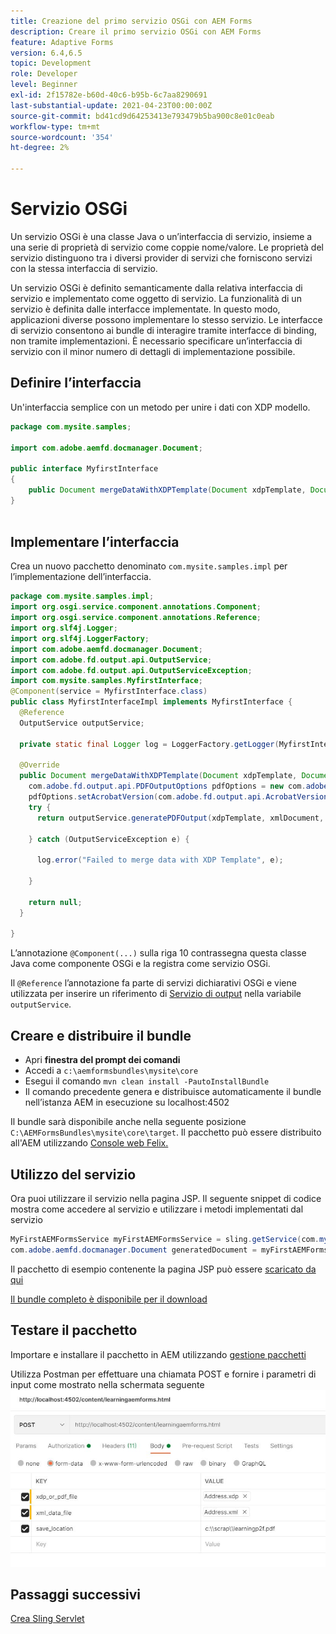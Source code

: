 ```yaml
---
title: Creazione del primo servizio OSGi con AEM Forms
description: Creare il primo servizio OSGi con AEM Forms
feature: Adaptive Forms
version: 6.4,6.5
topic: Development
role: Developer
level: Beginner
exl-id: 2f15782e-b60d-40c6-b95b-6c7aa8290691
last-substantial-update: 2021-04-23T00:00:00Z
source-git-commit: bd41cd9d64253413e793479b5ba900c8e01c0eab
workflow-type: tm+mt
source-wordcount: '354'
ht-degree: 2%

---
```


# Servizio OSGi

Un servizio OSGi è una classe Java o un’interfaccia di servizio, insieme a una serie di proprietà di servizio come coppie nome/valore. Le proprietà del servizio distinguono tra i diversi provider di servizi che forniscono servizi con la stessa interfaccia di servizio.

Un servizio OSGi è definito semanticamente dalla relativa interfaccia di servizio e implementato come oggetto di servizio. La funzionalità di un servizio è definita dalle interfacce implementate. In questo modo, applicazioni diverse possono implementare lo stesso servizio. Le interfacce di servizio consentono ai bundle di interagire tramite interfacce di binding, non tramite implementazioni. È necessario specificare un’interfaccia di servizio con il minor numero di dettagli di implementazione possibile.

## Definire l’interfaccia

Un&#39;interfaccia semplice con un metodo per unire i dati con <span class="x x-first x-last">XDP</span> modello.

```java
package com.mysite.samples;

import com.adobe.aemfd.docmanager.Document;

public interface MyfirstInterface
{
    public Document mergeDataWithXDPTemplate(Document xdpTemplate, Document xmlDocument);
}
 
```

## Implementare l’interfaccia

Crea un nuovo pacchetto denominato `com.mysite.samples.impl` per l’implementazione dell’interfaccia.

```java
package com.mysite.samples.impl;
import org.osgi.service.component.annotations.Component;
import org.osgi.service.component.annotations.Reference;
import org.slf4j.Logger;
import org.slf4j.LoggerFactory;
import com.adobe.aemfd.docmanager.Document;
import com.adobe.fd.output.api.OutputService;
import com.adobe.fd.output.api.OutputServiceException;
import com.mysite.samples.MyfirstInterface;
@Component(service = MyfirstInterface.class)
public class MyfirstInterfaceImpl implements MyfirstInterface {
  @Reference
  OutputService outputService;

  private static final Logger log = LoggerFactory.getLogger(MyfirstInterfaceImpl.class);

  @Override
  public Document mergeDataWithXDPTemplate(Document xdpTemplate, Document xmlDocument) {
    com.adobe.fd.output.api.PDFOutputOptions pdfOptions = new com.adobe.fd.output.api.PDFOutputOptions();
    pdfOptions.setAcrobatVersion(com.adobe.fd.output.api.AcrobatVersion.Acrobat_11);
    try {
      return outputService.generatePDFOutput(xdpTemplate, xmlDocument, pdfOptions);

    } catch (OutputServiceException e) {

      log.error("Failed to merge data with XDP Template", e);

    }

    return null;
  }

}
```

L’annotazione `@Component(...)` sulla riga 10 contrassegna questa classe Java come componente OSGi e la registra come servizio OSGi.

Il `@Reference` l’annotazione fa parte di servizi dichiarativi OSGi e viene utilizzata per inserire un riferimento di [Servizio di output](https://helpx.adobe.com/experience-manager/6-5/forms/javadocs/index.html?com/adobe/fd/output/api/OutputService.html) nella variabile `outputService`.


## Creare e distribuire il bundle

* Apri **finestra del prompt dei comandi**
* Accedi a `c:\aemformsbundles\mysite\core`
* Esegui il comando `mvn clean install -PautoInstallBundle`
* Il comando precedente genera e distribuisce automaticamente il bundle nell’istanza AEM in esecuzione su localhost:4502

Il bundle sarà disponibile anche nella seguente posizione `C:\AEMFormsBundles\mysite\core\target`. Il pacchetto può essere distribuito all&#39;AEM utilizzando [Console web Felix.](http://localhost:4502/system/console/bundles)

## Utilizzo del servizio

Ora puoi utilizzare il servizio nella pagina JSP. Il seguente snippet di codice mostra come accedere al servizio e utilizzare i metodi implementati dal servizio

```java
MyFirstAEMFormsService myFirstAEMFormsService = sling.getService(com.mysite.samples.MyFirstAEMFormsService.class);
com.adobe.aemfd.docmanager.Document generatedDocument = myFirstAEMFormsService.mergeDataWithXDPTemplate(xdp_or_pdf_template,xmlDocument);
```

Il pacchetto di esempio contenente la pagina JSP può essere [scaricato da qui](assets/learning_aem_forms.zip)

[Il bundle completo è disponibile per il download](assets/mysite.core-1.0.0-SNAPSHOT.jar)

## Testare il pacchetto

Importare e installare il pacchetto in AEM utilizzando [gestione pacchetti](http://localhost:4502/crx/packmgr/index.jsp)

Utilizza Postman per effettuare una chiamata POST e fornire i parametri di input come mostrato nella schermata seguente
![postino](assets/test-service-postman.JPG)

## Passaggi successivi

[Crea Sling Servlet](./create-servlet.md)

